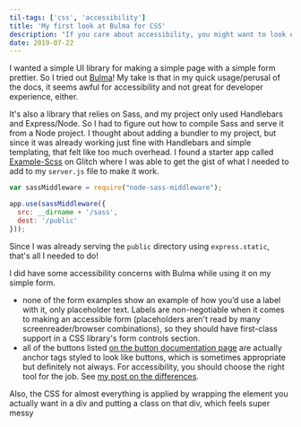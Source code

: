 ```yaml
---
til-tags: ['css', 'accessibility']
title: 'My first look at Bulma for CSS'
description: "If you care about accessibility, you might want to look elsewhere." 
date: 2019-07-22
---
```


I wanted a simple UI library for making a simple page with a simple form prettier. So I tried out [Bulma](https://bulma.io/)! My take is that in my quick usage/perusal of the docs, it seems awful for accessibility and not great for developer experience, either.

It's also a library that relies on Sass, and my project only used Handlebars and Express/Node. So I had to figure out how to compile Sass and serve it from a Node project. I thought about adding a bundler to my project, but since it was already working just fine with Handlebars and simple templating, that felt like too much overhead. I found a starter app called [Example-Scss](https://glitch.com/~example-scss) on Glitch where I was able to get the gist of what I needed to add to my `server.js` file to make it work. 

``` javascript
var sassMiddleware = require("node-sass-middleware");

app.use(sassMiddleware({
  src: __dirname + '/sass',
  dest: '/public'
}));
```

Since I was already serving the `public` directory using `express.static`, that's all I needed to do! 

I did have some accessibility concerns with Bulma while using it on my simple form.
- none of the form examples show an example of how you’d use a label with it, only placeholder text. Labels are non-negotiable when it comes to making an accessible form (placeholders aren't read by many screenreader/browser combinations), so they should have first-class support in a CSS library's form controls section.
- all of the buttons listed [on the button documentation page](https://bulma.io/documentation/elements/button/) are actually anchor tags styled to look like buttons, which is sometimes appropriate but definitely not always. For accessibility, you should choose the right tool for the job. See [my post on the differences](/til/2019-06-25-link-vs-button-a11y/).

Also, the CSS for almost everything is applied by wrapping the element you actually want in a div and putting a class on that div, which feels super messy